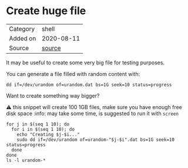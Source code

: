 # Create huge file
 
<table>
  <tbody>
    <tr>
      <td>Category</td>
      <td>shell</td>
    </tr>
   <tr>
      <td>Added on</td>
      <td>2020-08-11</td>
    </tr>
    <tr>
      <td>Source</td>
      <td><a href="none">source</a></td>
    </tr>
  </tbody>
</table>


It may be useful to create some very big file for testing purposes.

You can generate a file filled with random content with:

```
dd if=/dev/urandom of=urandom.dat bs=1G seek=10 status=progress
```

Want to create something way bigger?

:warning: this snippet will create 100 1GB files, make sure you have enough free disk space
:info: may take some time, is suggested to run it with `screen`

```
for j in $(seq 1 10); do
  for i in $(seq 1 10); do
    echo "Creating $j-$i..."
    sudo dd if=/dev/urandom of=urandom-"$j-$i".dat bs=1G seek=10 status=progress
  done
done
ls -l urandom-*
```
